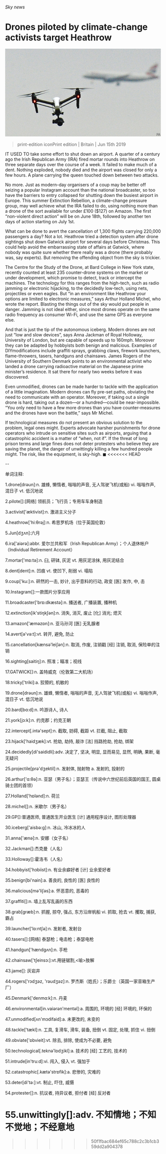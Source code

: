 ###### Sky news

# Drones piloted by climate-change activists target Heathrow 

![image](images/20190615_BRP004_0.jpg) 

> print-edition iconPrint edition | Britain | Jun 15th 2019 

IT USED TO take some effort to shut down an airport. A quarter of a century ago the Irish Republican Army (IRA) fired mortar rounds into Heathrow on three separate days over the course of a week. It failed to make much of a dent. Nothing exploded, nobody died and the airport was closed for only a few hours. A plane carrying the queen touched down between two attacks. 

No more. Just as modern-day organisers of a coup may be better off seizing a popular Instagram account than the national broadcaster, so too have the barriers to entry collapsed for shutting down the busiest airport in Europe. This summer Extinction Rebellion, a climate-change pressure group, may well achieve what the IRA failed to do, using nothing more than a drone of the sort available for under £100 ($127) on Amazon. The first “non-violent direct action” will be on June 18th, followed by another ten days of action starting on July 1st. 

What can be done to avert the cancellation of 1,300 flights carrying 220,000 passengers a day? Not a lot. Heathrow tried a detection system after drone sightings shut down Gatwick airport for several days before Christmas. This could help avoid the embarrassing state of affairs at Gatwick, where nobody was quite sure whether there really was a drone (there probably was, say experts). But removing the offending object from the sky is trickier. 

The Centre for the Study of the Drone, at Bard College in New York state, recently counted at least 235 counter-drone systems on the market or under development, which promise to detect, track or intercept the machines. The technology for this ranges from the high-tech, such as radio jamming or electronic hijacking, to the decidedly low-tech, using nets, projectiles or even eagles. But “in an environment like Heathrow your options are limited to electronic measures,” says Arthur Holland Michel, who wrote the report. Blasting the things out of the sky would put people in danger. Jamming is not ideal either, since most drones operate on the same radio frequency as consumer Wi-Fi, and use the same GPS as everyone else. 

And that is just the tip of the autonomous iceberg. Modern drones are not just “low and slow devices”, says Anna Jackman of Royal Holloway, University of London, but are capable of speeds up to 160mph. Moreover they can be adapted by hobbyists both benign and malicious. Examples of DIYmodifications include graffiti sprays, grabbing claws, firework launchers, flame-throwers, tasers, handguns and chainsaws. James Rogers of the University of Southern Denmark points to an environmental activist who landed a drone carrying radioactive material on the Japanese prime minister’s residence. It sat there for nearly two weeks before it was discovered. 

Even unmodified, drones can be made harder to tackle with the application of a little imagination. Modern drones can fly pre-set paths, obviating the need to communicate with an operator. Moreover, if taking out a single drone is hard, taking out a dozen—or a hundred—could be near-impossible. “You only need to have a few more drones than you have counter-measures and the drones have won the battle,” says Mr Michel. 

If technological measures do not present an obvious solution to the problem, legal ones might. Experts advocate harsher punishments for drone operators who intrude on sensitive sites such as airports, arguing that a catastrophic accident is a matter of “when, not if”. If the threat of long prison terms and large fines does not deter protesters who believe they are saving the planet, the danger of unwittingly killing a few hundred people might. The risk, like the equipment, is sky-high. ◼ 
<<<<<<< HEAD

-- 

 单词注释:

1.drone[drәun]:n. 雄蜂, 懒惰者, 嗡嗡的声音, 无人驾驶飞机(或船) vi. 嗡嗡作声, 混日子 vt. 低沉地说 

2.pilote[]:[网络] 领航员；飞行员；专用车车身制造 

3.activist['æktivist]:n. 激进主义分子 

4.heathrow['hi:θrәj]:n. 希思罗机场（位于英国伦敦） 

5.Jun[dʒʌn]:六月 

6.ira['aiәrә]:abbr. 爱尔兰共和军（Irish Republican Army）；个人退休帐户（Individual Retirement Account） 

7.mortar['mɒ:tә]:n. 臼, 研钵, 灰泥 vt. 用灰泥涂抹, 用灰泥结合 

8.dent[dent]:n. 凹痕 vt. 使凹下, 削弱 vi. 塌陷 

9.coup['ku:]:n. 砰然的一击, 妙计, 出乎意料的行动, 政变 [医] 发作, 中, 击 

10.Instagram[]:一款图片分享应用 

11.broadcaster['brɒ:dkæstә]:n. 播送者, 广播装置, 播种机 

12.extinction[ik'stiŋkʃәn]:n. 消失, 消灭, 废止 [化] 消光; 熄灭 

13.amazon['æmәzɒn]:n. 亚马孙河 [医] 无乳腺者 

14.avert[ә'vә:t]:vt. 转开, 避免, 防止 

15.cancellation[kænsә'leiʃәn]:n. 取消, 作废, 注销戳 [经] 注销, 取消, 保险单的注销 

16.sighting[saitiŋ]:n. 照准；瞄准；视线 

17.GATWICK[]:n. 盖特威克（伦敦第二大机场） 

18.tricky['triki]:a. 狡猾的, 机敏的 

19.drone[drәun]:n. 雄蜂, 懒惰者, 嗡嗡的声音, 无人驾驶飞机(或船) vi. 嗡嗡作声, 混日子 vt. 低沉地说 

20.bard[bɑ:d]:n. 吟游诗人, 诗人 

21.york[jɔ:k]:n. 约克郡；约克王朝 

22.intercept[.intә'sept]:n. 截取, 妨碍, 截距 vt. 拦截, 阻止, 截取 

23.hijack['haidʒæk]:vt. 抢劫, 劫持, 敲诈 [法] 挡路抢劫, 抢劫, 绑架 

24.decidedly[di'saididli]:adv. 决定了, 坚决, 明显, 显而易见, 显然, 明确, 果断, 毫无疑问 

25.projectile[prә'dʒektil]:n. 发射体, 抛射物 a. 发射的, 投射的 

26.arthur['ɑ:θә]:n. 亚瑟（男子名）；亚瑟王（传说中六世纪前后英国的国王, 圆桌骑士团的首领） 

27.Holland['hɒlәnd]:n. 荷兰 

28.michel[]:n. 米歇尔（男子名） 

29.GP[]:普通医师, 普通医生开业医生 [计] 通用程序设计, 图形处理器 

30.iceberg['aisbә:g]:n. 冰山, 冷冰冰的人 

31.anna['ænә]:n. 安娜（女子名） 

32.Jackman[]:杰克曼（人名） 

33.Holloway[]:霍洛韦（人名） 

34.hobbyist['hɔbiist]:n. 有业余癖好者 [计] 业余爱好者 

35.benign[bi'nain]:a. 善良的, 良性的 [医] 良性的 

36.malicious[mә'liʃәs]:a. 怀恶意的, 恶毒的 

37.graffiti[]:n. 墙上乱写乱画的东西 

38.grab[græb]:n. 抓握, 掠夺, 强占, 东方沿岸帆船 vi. 抓取, 抢去 vt. 攫取, 捕获, 霸占 

39.launcher['lɒ:ntʃә]:n. 发射者, 发射台 

40.tasers[]:[网络] 泰瑟枪；电击枪；泰瑟电枪 

41.handgun['hændɡʌn]:n. 手枪 

42.chainsaw['tʃeinsɔ:]:vt.用链锯割,<喻>肢解 

43.jame[]: 灰岩井 

44.rogers['rɔdʒәz, 'rәudʒәz]:n. 罗杰斯（姓氏）；乐爵士（英国一家音箱生产厂） 

45.Denmark['denmɑ:k]:n. 丹麦 

46.environmental[in.vaiәrәn'mentәl]:a. 周围的, 环境的 [经] 环境的, 环保的 

47.unmodified[ʌn'mɔdifaid]:a. 未更改的, 未变的 

48.tackle['tækl]:n. 工具, 复滑车, 滑车, 装备, 扭倒 vt. 固定, 处理, 抓住 vi. 扭倒 

49.obviate['ɒbvieit]:vt. 除去, 排除, 使成为不必要, 避免 

50.technological[.teknә'lɒdʒikl]:a. 技术的 [经] 工艺的, 技术的 

51.intrude[in'tru:d]:vi. 闯入, 侵入 vt. 强加于 

52.catastrophic[.kætә'strɒfik]:a. 悲惨的, 灾难的 

53.deter[di'tә:]:vt. 制止, 吓住, 威慑 

54.protester[]:n. 抗议者, 持异议者, 拒付者 [经] 反对者 

55.unwittingly[]:adv. 不知情地；不知不觉地；不经意地 
=======
>>>>>>> 50f1fbac684ef65c788c2c3b1cb359dd2a904378


